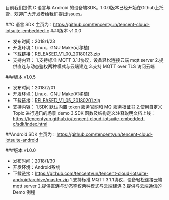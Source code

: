 目前我们提供 C 语言与 Android 的设备端SDK。1.0.0版本已经开始在Github上托管，欢迎广大开发者给我们提出issues。

##C 语言 SDK
主页为：https://github.com/tencentyun/tencent-cloud-iotsuite-embedded-c
###版本 v1.0.0
- 发布时间：2018/1/23
- 开发环境：Linux，GNU Make(可移植)
- 下载链接：[RELEASED_V1_00_20180123.zip](https://github.com/tencentyun/tencent-cloud-iotsuite-embedded-c/archive/master.zip)
- 支持内容：
   1.支持标准 MQTT 3.1.1协议，设备轻松连接云端 mqtt server
    2.提供直连与动态鉴权两种模式与云端建连
    3.支持 MQTT over TLS 访问云端


###版本 v1.0.5
- 发布时间：2018/2/01
- 开发环境：Linux，GNU Make(可移植)
- 下载链接：[RELEASED_V1_05_20180201.zip](https://github.com/tencentyun/tencent-cloud-iotsuite-embedded-c/archive/v1.0.5.zip)
- 支持内容：
   1.SDK 默认内置 token 服务官网和 MQ 服务根证书
   2.使用自定义 Topic 进行通讯的场景 demo
   3.SDK 函数及结构定义注释说明文档上线：
   https://tencentyun.github.io/tencent-cloud-iotsuite-embedded-c/sdk/index.html


##Android SDK
主页为：https://github.com/tencentyun/tencent-cloud-iotsuite-android

###版本 v1.0.0
- 发布时间：2018/1/30
- 开发环境：Android系统
- 下载链接：https://github.com/tencentyun/tencent-cloud-iotsuite-android/archive/master.zip
  1.支持标准 MQTT 3.1.1协议，设备轻松连接云端 mqtt server
  2.提供直连与动态鉴权两种模式与云端建连
  3.提供与云端通信的 Demo 例程